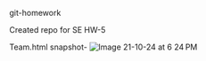 git-homework

Created repo for SE HW-5

Team.html snapshot-
![Image 21-10-24 at 6 24 PM](https://github.com/user-attachments/assets/9c042858-e1a6-43c5-9743-10cd9574f171)
